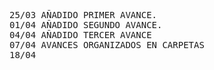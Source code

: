 <pre>
25/03 AÑADIDO PRIMER AVANCE.
01/04 AÑADIDO SEGUNDO AVANCE.
04/04 AÑADIDO TERCER AVANCE
07/04 AVANCES ORGANIZADOS EN CARPETAS
18/04 
</pre>
